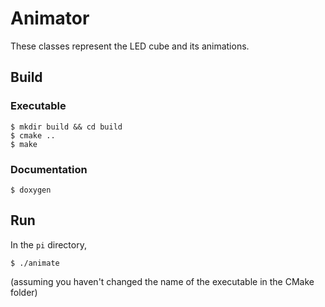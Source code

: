 # Animator

These classes represent the LED cube and its animations. 

## Build

### Executable
```
$ mkdir build && cd build
$ cmake ..
$ make
```

### Documentation
```
$ doxygen
````


## Run
In the `pi` directory,
```
$ ./animate
```
(assuming you haven't changed the name of the executable in the CMake folder)

